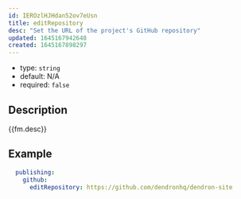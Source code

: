 ```yaml
---
id: IEROzlHJHdan52ov7eUsn
title: editRepository
desc: "Set the URL of the project's GitHub repository"
updated: 1645167942648
created: 1645167898297
---
```


- type: `string`
- default: N/A
- required: `false`

## Description
{{fm.desc}}

## Example

```yml
  publishing:
    github:
      editRepository: https://github.com/dendronhq/dendron-site
```
